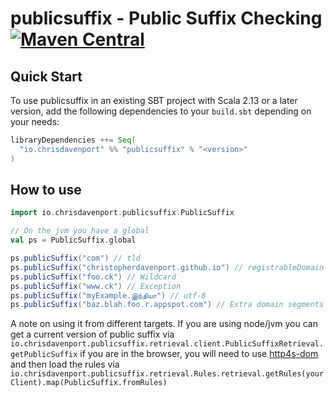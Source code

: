 # publicsuffix - Public Suffix Checking [![Maven Central](https://maven-badges.herokuapp.com/maven-central/io.chrisdavenport/publicsuffix_2.13/badge.svg)](https://maven-badges.herokuapp.com/maven-central/io.chrisdavenport/publicsuffix_2.13)

## Quick Start

To use publicsuffix in an existing SBT project with Scala 2.13 or a later version, add the following dependencies to your
`build.sbt` depending on your needs:

```scala
libraryDependencies ++= Seq(
  "io.chrisdavenport" %% "publicsuffix" % "<version>"
)
```

## How to use

```scala mdoc
import io.chrisdavenport.publicsuffix.PublicSuffix

// On the jvm you have a global
val ps = PublicSuffix.global

ps.publicSuffix("com") // tld
ps.publicSuffix("christopherdavenport.github.io") // registrableDomain from a hard rule
ps.publicSuffix("foo.ck") // Wildcard
ps.publicSuffix("www.ck") // Exception
ps.publicSuffix("myExample.இந்தியா") // utf-8
ps.publicSuffix("baz.blah.foo.r.appspot.com") // Extra domain segments
```

A note on using it from different targets. If you are using node/jvm you can get a current version
of public suffix via `io.chrisdavenport.publicsuffix.retrieval.client.PublicSuffixRetrieval.getPublicSuffix` if you
are in the browser, you will need to use [http4s-dom](https://github.com/http4s/http4s-dom) and then load the rules via `io.chrisdavenport.publicsuffix.retrieval.Rules.retrieval.getRules(yourClient).map(PublicSuffix.fromRules)`